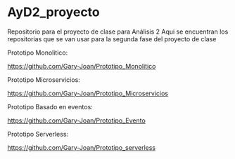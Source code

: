 # AyD2_proyecto
Repositorio para el proyecto de clase para Análisis 2
Aqui se encuentran los repositorias que se van usar para la segunda fase del proyecto de clase

Prototipo Monolitico:

https://github.com/Gary-Joan/Prototipo_Monolitico

Prototipo Microservicios:

https://github.com/Gary-Joan/Prototipo_Microservicios

Prototipo Basado en eventos:

https://github.com/Gary-Joan/Prototipo_Evento

Prototipo Serverless:

https://github.com/Gary-Joan/Prototipo_serverless

